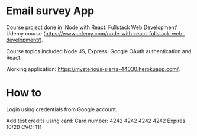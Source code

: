 # Email survey App

Course project done in 'Node with React: Fullstack Web Development' Udemy course (https://www.udemy.com/node-with-react-fullstack-web-development/). 

Course topics included Node JS, Express, Google OAuth authentication and React.

Working application: https://mysterious-sierra-44030.herokuapp.com/.

# How to

Login using credentials from Google account. 

Add test credits using card: 
  Card number: 4242 4242 4242 4242
  Expires: 10/20
  CVC: 111
